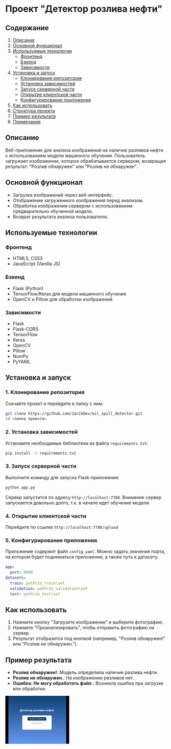 # Проект "Детектор розлива нефти"

## Содержание

1. [Описание](#описание)
2. [Основной функционал](#основной-функционал)
3. [Используемые технологии](#используемые-технологии)
    - [Фронтенд](#фронтенд)
    - [Бэкенд](#бэкенд)
    - [Зависимости](#зависимости)
4. [Установка и запуск](#установка-и-запуск)
    - [Клонирование репозитория](#1-клонирование-репозитория)
    - [Установка зависимостей](#2-установка-зависимостей)
    - [Запуск серверной части](#3-запуск-серверной-части)
    - [Открытие клиентской части](#4-открытие-клиентской-части)
    - [Конфигурирование приложения](#5-конфигурирование-приложения)
5. [Как использовать](#как-использовать)
6. [Структура проекта](#структура-проекта)
7. [Пример результата](#пример-результата)
8. [Примечания](#примечания)


## Описание

Веб-приложение для анализа изображений на наличие разливов нефти с использованием модели машинного обучения. Пользователь загружает изображение, которое обрабатывается сервером, возвращая результат: "Розлив обнаружен" или "Розлив не обнаружен".

## Основной функционал

- Загрузка изображений через веб-интерфейс.
- Отображение загруженного изображения перед анализом.
- Обработка изображения сервером с использованием предварительно обученной модели.
- Возврат результата анализа пользователю.

## Используемые технологии

### Фронтенд

- HTML5, CSS3
- JavaScript (Vanilla JS)

### Бэкенд

- Flask (Python)
- TensorFlow/Keras для модели машинного обучения
- OpenCV и Pillow для обработки изображений

### Зависимости

- Flask
- Flask-CORS
- TensorFlow
- Keras
- OpenCV
- Pillow
- NumPy
- PyYAML

## Установка и запуск

### 1. Клонирование репозитория

Скачайте проект и перейдите в папку с ним:

```bash
git clone https://github.com/JarikDev/oil_spill_detector.git
cd <папка проекта>
```

### 2. Установка зависимостей

Установите необходимые библиотеки из файла `requirements.txt`:

```bash
pip install -r requirements.txt
```

### 3. Запуск серверной части

Выполните команду для запуска Flask-приложения:

```bash
python app.py
```

Сервер запустится по адресу `http://localhost:7788`.
Внимание сервер запускается довольно долго, т.к. в начале идет обучение модели

### 4. Открытие клиентской части

Перейдите по ссылке `http://localhost:7788/upload`

### 5. Конфигурирование приложения

Приложение содержит файл `config.yaml`. Можно задать значение порта, на котором будет подниматься приложение, а также путь к датасету.

```Yaml
app:
  port: 8080
datasets:
  train: path\to_train\set
  validation: path\to_validation\set
  test: path\to_test\set
```

## Как использовать

1. Нажмите кнопку "Загрузите изображение" и выберите фотографию.
2. Нажмите "Проанализировать", чтобы отправить фотографию на сервер.
3. Результат отобразится под кнопкой (например, "Розлив обнаружен!" или "Розлив не обнаружен.").

## Пример результата

- **Розлив обнаружен!**: Модель определила наличие разлива нефти.
- **Розлив не обнаружен.**: На изображении разливов нет.
- **Ошибка: Не могу обработать файл.**: Возникла ошибка при загрузке или обработке.

<img src="images/application_work.gif" width="200" height="150" />
